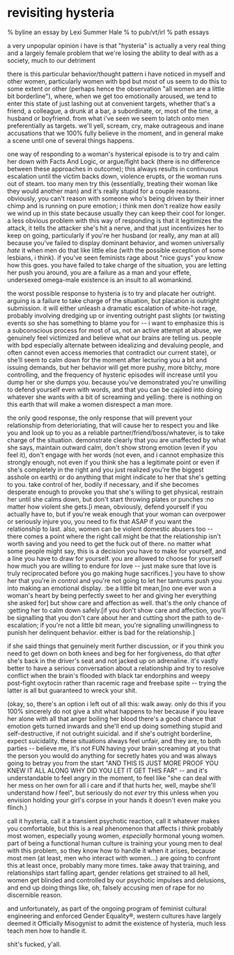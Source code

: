 # revisiting hysteria
% byline an essay by Lexi Summer Hale
% to pub/vt/irl
% path essays

a very unpopular opinion i have is that "hysteria" is actually a very real thing and a largely female problem that we're losing the ability to deal with as a society, much to our detriment

there is this particular behavior/thought pattern i have noticed in myself and other women, particularly women with bpd but most of us seem to do this to some extent or other (perhaps hence the observation "all women are a little bit borderline"), where, when we get too emotionally aroused, we tend to enter this state of just lashing out at convenient targets, whether that's a friend, a colleague, a drunk at a bar, a subordinate, or, most of the time, a husband or boyfriend. from what i've seen we seem to latch onto men preferentially as targets. we'll yell, scream, cry, make outrageous and inane accusations that we 100% fully believe in the moment, and in general make a scene until one of several things happens.

one way of responding to a woman's hysterical episode is to try and calm her down with Facts And Logic, or argue/fight back (there is no difference between these approaches in outcome); this always results in continuous escalation until the victim backs down, violence erupts, or the woman runs out of steam. too many men try this (essentially, treating their woman like they would another man) and it's really stupid for a couple reasons. obviously, you can't reason with someone who's being driven by their inner chimp and is running on pure emotion; i think men don't realize how easily we wind up in this state because usually they can keep their cool for longer. a less obvious problem with this way of responding is that it legitimizes the attack, it tells the attacker she's hit a nerve, and that just incentivizes her to keep on going, particularly if you're her husband (or really, any man at all) because you've failed to display dominant behavior, and women universally *hate* it when men do that like little else (with the possible exception of some lesbians, i think). if you've seen feminists rage about "nice guys" you know how this goes. you have failed to take charge of the situation, you are letting her push you around, you are a failure as a man and your effete, undersexed omega-male existence is an insult to all womankind.

the worst possible response to hysteria is to try and placate her outright. arguing is a failure to take charge of the situation, but placation is outright submission. it will either unleash a dramatic escalation of white-hot rage, probably involving dredging up or inventing outright past slights (or twisting events so she has something to blame you for -- i want to emphasize this is a subconscious process for most of us, not an active attempt at abuse, we genuinely feel victimized and believe what our brains are telling us. people with bpd especially alternate between idealizing and devaluing people, and often cannot even access memories that contradict our current state), or she'll seem to calm down for the moment after lecturing you a bit and issuing demands, but her behavior will get more pushy, more bitchy, more controlling, and the frequency of hysteric episodes will increase until you dump her or she dumps you. because you've demonstrated you're unwilling to defend yourself even with words, and that you can be cajoled into doing whatever she wants with a bit of screaming and yelling. there is nothing on this earth that will make a women disrespect a man more.

the only good response, the only response that will prevent your relationship from deterioriating, that will cause her to respect you and like you and look up to you as a reliable partner/friend/boss/whatever, is to take charge of the situation. demonstrate clearly that you are unaffected by what she says, maintain outward calm, don't show strong emotion (even if you feel it), don't engage with her words (not even, and i cannot emphasize this strongly enough, not even if you think she has a legitimate point or even if she's completely in the right and you just realized you're the biggest asshole on earth) or do anything that might indicate to her that she's getting to you. take control of her, bodily if necessary, and if she becomes desperate enough to provoke you that she's willing to get physical, restrain her until she calms down, but don't start throwing plates or punches :no matter how violent she gets.[i mean, obviously, defend yourself if you actually have to, but if you're weak enough that your woman can overpower or seriously injure you, you need to fix that ASAP if you want the relationship to last. also, women can be violent domestic abusers too -- there comes a point where the right call might be that the relationship isn't worth saving and you need to get the fuck out of there. no matter what some people might say, this is a decision you have to make for yourself, and a line you have to draw for yourself. you are allowed to choose for yourself how much you are willing to endure for love -- just make sure that love is truly reciprocated before you go making huge sacrifices.] you have to show her that you're in control and you're not going to let her tantrums push you into making an emotional display. :be a little bit mean,[no one ever won a woman's heart by being perfectly sweet to her and giving her everything she asked for] but show care and affection as well. that's the only chance of :getting her to calm down safely.[if you don't show care and affection, you'll be signalling that you don't care about her and cutting short the path to de-escalation; if you're not a little bit mean, you're signalling unwillingness to punish her delinquent behavior. either is bad for the relationship.]


if she said things that genuinely merit further discussion, or if you think you need to get down on both knees and beg for her forgiveness, do that *after* she's back in the driver's seat and not jacked up on adrenaline. it's vastly better to have a serious conversation about a relationship and try to resolve conflict when the brain's flooded with black tar endorphins and weepy post-fight oxytocin rather than racemic rage and freebase spite -- trying the latter is all but guaranteed to wreck your shit.

(okay, so, there's an option i left out of all this: walk away. only do this if you 100% sincerely do not give a shit what happens to her because if you leave her alone with all that anger boiling her blood there's a good chance that emotion gets turned inwards and she'll end up doing something stupid and self-destructive, if not outright suicidal. and if she's outright borderline, expect suicidality. these situations always feel unfair, and they are, to both parties -- believe me, it's not FUN having your brain screaming at you that the person you would do anything for secretly hates you and was always going to betray you from the start "AND THIS IS JUST MORE PROOF YOU KNEW IT ALL ALONG WHY DID YOU LET IT GET THIS FAR" -- and it's understandable to feel angry in the moment, to feel like "she can deal with her mess on her own for all i care and if that hurts her, well, maybe she'll understand how *I* feel", but seriously do not *ever* try this unless when you envision holding your girl's corpse in your hands it doesn't even make you flinch.)

call it hysteria, call it a transient psychotic reaction, call it whatever makes you comfortable, but this is a real phenomenon that affects i think probably most women, especially young women, *especially* hormonal young women. part of being a functional human culture is training your young men to deal with this problem, so they know how to handle it when it arises, because most men (at least, men who interact with women…) are going to confront this at least once, probably many more times. take away that training, and relationships start falling apart, gender relations get strained to all hell, women get blinded and controlled by our psychotic impulses and delusions, and end up doing things like, oh, falsely accusing men of rape for no discernible reason.

and unfortunately, as part of the ongoing program of feminist cultural engineering and enforced Gender Equality®, western cultures have largely deemed it Officially Misogynist to admit the existence of hysteria, much less teach men how to handle it.

shit's fucked, y'all.
